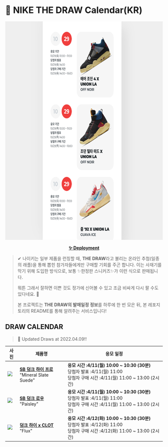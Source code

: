 # 👟 NIKE THE DRAW Calendar(KR)

<div align="center">
  <a href="https://junhoyeo.github.io/NIKE-THE-DRAW-Calendar/">
    <img src="./docs/images/preview.png" alt="Preview image of deployed application" height="700px" width="700px" />
  </a>
</div>

<p align="center">
  <a href="https://junhoyeo.github.io/NIKE-THE-DRAW-Calendar/">
    <strong>✨ Deployment</strong>
  </a>
</p>

> ✔ 나이키는 일부 제품을 런칭할 때, **THE DRAW**라고 불리는 온라인 추첨(일종의 래플)을 통해 뽑힌 참가자들에게만 구매할 기회를 주곤 합니다. 이는 사재기를 막기 위해 도입한 방식으로, 보통 ✨한정판 스니커즈✨가 이런 식으로 판매됩니다.
>
> 뭐튼 그래서 잘하면 이쁜 것도 정가에 신어볼 수 있고 조금 비싸게 다시 팔 수도 있다네요. 🤭
>
> 본 프로젝트는 **THE DRAW의 발매일정 정보**를 하루에 한 번 모은 뒤, 본 레포지토리의 README를 통해 알려주는 서비스입니다!

## DRAW CALENDAR

<!-- DRAW CALENDAR: START -->

> 👟 Updated Draws at 2022.04.09‼️

| 사진 | 제품명 | 응모 일정 |
| --- | ---- | ------- |
| <img src="https://static-breeze.nike.co.kr/kr/ko_kr/cmsstatic/product/DQ3757-300/3e051aff-e06f-4d2b-bf58-e44c038c9f48_primary.jpg?snkrBrowse" width="256" /> | <a href="https://www.nike.com/kr/launch/t/adult-unisex/fw/action-outdoor/DQ3757-300/xdgd88/nike-sb-dunk-high-pro"><strong>SB 덩크 하이 프로</strong><br /></a> "Mineral Slate Suede" | <strong>응모 시간 :4/11(월) 10:00 ~ 10:30 (30분)</strong><br />당첨자 발표 :4/11(월) 11:00<br />당첨자 구매 시간 :4/11(월) 11:00 ~ 13:00 (2시간) |
| <img src="https://static-breeze.nike.co.kr/kr/ko_kr/cmsstatic/product/DH7534-200/ce73bd16-7591-4443-aeb4-fbfdfe491ee3_primary.jpg?snkrBrowse" width="256" /> | <a href="https://www.nike.com/kr/launch/t/adult-unisex/fw/action-outdoor/DH7534-200/bmyf96/nike-sb-dunk-low-pro-prm"><strong>SB 덩크 로우</strong><br /></a> "Paisley" | <strong>응모 시간 :4/11(월) 10:00 ~ 10:30 (30분)</strong><br />당첨자 발표 :4/11(월) 11:00<br />당첨자 구매 시간 :4/11(월) 11:00 ~ 13:00 (2시간) |
| <img src="https://static-breeze.nike.co.kr/kr/ko_kr/cmsstatic/product/DH4444-900/407c53b8-cb22-4fba-8998-4bae2b81b527_primary.jpg?snkrBrowse" width="256" /> | <a href="https://www.nike.com/kr/launch/t/men/fw/nike-sportswear/DH4444-900/raou15/nike-dunk-hi-c"><strong>덩크 하이 x CLOT</strong><br /></a> "Flux" | <strong>응모 시간 :4/12(화) 10:00 ~ 10:30 (30분)</strong><br />당첨자 발표 :4/12(화) 11:00<br />당첨자 구매 시간 :4/12(화) 11:00 ~ 13:00 (2시간) |

<!-- DRAW CALENDAR: END -->
